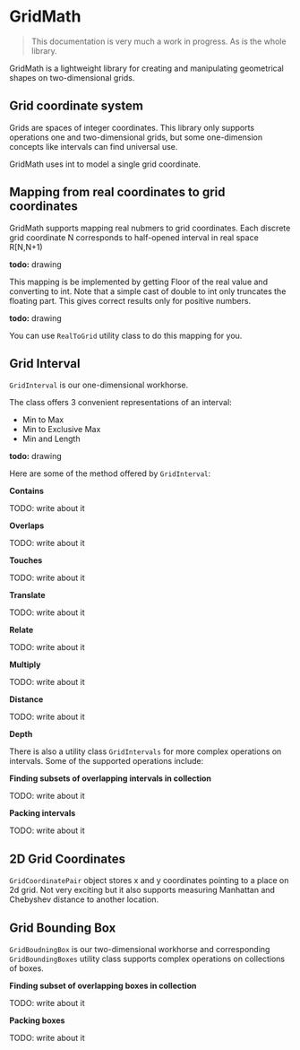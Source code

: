 # GridMath

> This documentation is very much a work in progress. As is the whole library.

GridMath is a lightweight library for creating and manipulating geometrical shapes 
on two-dimensional grids.

## Grid coordinate system

Grids are spaces of integer coordinates. 
This library only supports operations one and two-dimensional grids, 
but some one-dimension concepts like intervals can find universal use.

GridMath uses int to model a single grid coordinate.

## Mapping from real coordinates to grid coordinates

GridMath supports mapping real nubmers to grid coordinates.
Each discrete grid coordinate N corresponds to half-opened interval in real space R[N,N+1)

**todo:** drawing

This mapping is be implemented by getting Floor of the real value and converting to int.
Note that a simple cast of double to int only truncates the floating part.
This gives correct results only for positive numbers.

**todo:** drawing

You can use `RealToGrid` utility class to do this mapping for you.

## Grid Interval

`GridInterval` is our one-dimensional workhorse.

The class offers 3 convenient representations of an interval:

- Min to Max
- Min to Exclusive Max
- Min and Length

**todo:** drawing

Here are some of the method offered by `GridInterval`:

**Contains**

TODO: write about it

**Overlaps**

TODO: write about it

**Touches**

TODO: write about it

**Translate**

TODO: write about it

**Relate**

TODO: write about it

**Multiply**

TODO: write about it

**Distance**

TODO: write about it

**Depth**

There is also a utility class `GridIntervals` for more complex operations on intervals.
Some of the supported operations include:

**Finding subsets of overlapping intervals in collection**

TODO: write about it

**Packing intervals**

TODO: write about it

## 2D Grid Coordinates

`GridCoordinatePair` object stores x and y coordinates pointing to a place on 2d grid. 
Not very exciting but it also supports measuring Manhattan and Chebyshev distance to another location.

## Grid Bounding Box

`GridBoudningBox` is our two-dimensional workhorse and corresponding 
`GridBoundingBoxes` utility class supports complex operations on collections of boxes.

**Finding subset of overlapping boxes in collection**

TODO: write about it

**Packing boxes**

TODO: write about it


